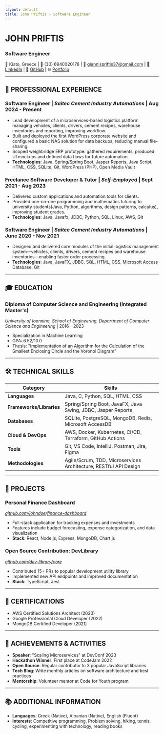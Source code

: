 ```yaml
---
layout: default
title: John Priftis - Software Engineer
---
```


# JOHN PRIFTIS
### Software Engineer

📍 Kiato, Greece | 📱 (30) 6940020178 | 📧 giannispriftis37@gmail.com | 🔗 [LinkedIn](https://www.linkedin.com/in/johnprif) | 🐙 [GitHub](https://github.com/johnprif) | 🌐 [Portfolio](https://johnprif.dev)

---

## 💼 PROFESSIONAL EXPERIENCE

### **Software Engineer** | *Saitec Cement Industry Automations* | Aug 2024 - Present
- Lead development of a microservices-based logistics platform managing vehicles, clients, drivers, cement recipes, warehouse inventories and reporting, improving workflow.
- Built and deployed the first WordPress corporate website and configured a basic NAS solution for data backups, reducing manual file-sharing.
- Scoped weighbridge ERP prototype: gathered requirements, produced UI mockups and defined data flows for future automation.
- **Technologies**: Java, Spring/Spring Boot, Jasper Reports, Java Script, HTML, CSS, SQLite, Git, WordPress (PHP), Open Media Vault

### **Freelance Software Developer & Tutor** | *Self-Employed* | Sept 2021 - Aug 2023
- Delivered custom applications and automation tools for clients.
- Provided one-on-one programming and mathematics tutoring to university students(Java, Python, algorithms, design patterns, calculus), improving student grades.
- **Technologies**: Java, Javafx, JDBC, Python, SQL, Linux, AWS, Git

### **Software Engineer** | *Saitec Cement Industry Automations* | June 2020 - Nov 2021
- Designed and delivered core modules of the initial logistics management system—vehicles, clients, drivers, cement recipes and warehouse inventories—enabling faster order processing.
- **Technologies**: Java, JavaFX, JDBC, SQL, HTML, CSS, Microsoft Access Database, Git

---

## 🎓 EDUCATION

### **Diploma of Computer Science and Engineering (Integrated Master's)**
*University of Ioannina, School of Engineering, Department of Computer Science and Engineering* | 2016 - 2023
- Specialization in Machine Learning
- GPA: 6.52/10.0
- Thesis: "Implementation of an Algorithm for the Calculation of the Smallest Enclosing Circle and the Voronoi Diagram"

<!-- ### **Bachelor of Science in Software Engineering**
*University of California, Berkeley* | 2010 - 2014
- GPA: 3.7/4.0
- Dean's List: 7 semesters -->

---

## 🛠️ TECHNICAL SKILLS

| Category | Skills |
|----------|--------|
| **Languages** | Java, C, Python, SQL, HTML, CSS |
| **Frameworks/Libraries** | Spring/Spring Boot, JavaFX, Java Swing, JDBC, Jasper Reports |
| **Databases** | SQLite, PostgreSQL, MongoDB, Redis, Microsoft AccessDB |
| **Cloud & DevOps** | AWS, Docker, Kubernetes, CI/CD, Terraform, GitHub Actions |
| **Tools** | Git, VS Code, IntelliJ, Postman, Jira, Figma |
| **Methodologies** | Agile/Scrum, TDD, Microservices Architecture, RESTful API Design |

---

## 🚀 PROJECTS

### **Personal Finance Dashboard**
*[github.com/johndoe/finance-dashboard](https://github.com/johndoe/finance-dashboard)*
- Full-stack application for tracking expenses and investments
- Features include budget forecasting, expense categorization, and data visualization
- **Stack**: React, Node.js, Express, MongoDB, Chart.js

### **Open Source Contribution: DevLibrary**
*[github.com/dev-library/core](https://github.com/dev-library/core)*
- Contributed 15+ PRs to popular development utility library
- Implemented new API endpoints and improved documentation
- **Stack**: TypeScript, Jest

---

## 📜 CERTIFICATIONS

- AWS Certified Solutions Architect (2023)
- Google Professional Cloud Developer (2022)
- MongoDB Certified Developer (2021)

---

## 🌟 ACHIEVEMENTS & ACTIVITIES

- **Speaker**: "Scaling Microservices" at DevConf 2023
- **Hackathon Winner**: First place at CodeJam 2022
- **Open Source**: Regular contributor to 3 popular JavaScript libraries
- **Tech Blog**: Write monthly articles on software architecture and best practices
- **Mentorship**: Volunteer mentor at Code for Youth program

---

## 📚 ADDITIONAL INFORMATION

- **Languages**: Greek (Native), Albanian (Native), English (Fluent)
- **Interests**: Competitive programming, Problem solving, hiking, tennis, cycling, experimenting with technology, reading books
